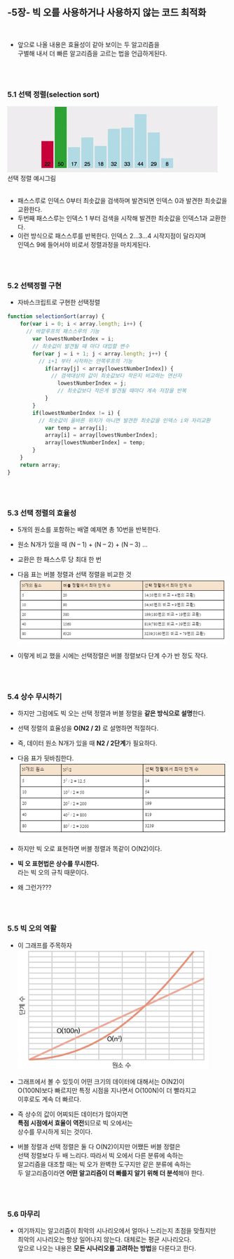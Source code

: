 

## **-5장- 빅 오를 사용하거나 사용하지 않는 코드 최적화** 
<br />

- 앞으로 나올 내용은 효율성이 같아 보이는 두 알고리즘을    
  구별해 내서 더 빠른 알고리즘을 고르는 법을 언급하게된다.

<br /><br />

### 5.1 선택 정렬(selection sort) <br />   

![선택정렬예시그림](https://github.com/DragooCho/TIL/blob/main/image/selection_sort.gif?raw=true)   
    선택 정렬 예시그림
<br /><br />   

- 패스스루로 인덱스 0부터 최솟값을 검색하며 발견되면 인덱스 0과 발견한 최솟값을 교환한다.
- 두번째 패스스루는 인덱스 1 부터 검색을 시작해 발견한 최솟값을 인덱스1과 교환한다.
- 이런 방식으로 패스스루를 반복한다. 인덱스 2...3...4 시작지점이 달라지며   
  인덱스 9에 들어서야 비로서 정렬과정을 마치게된다.  

<br /><br />  

### 5.2 선택정렬 구현<br />   

- 자바스크립트로 구현한 선택정렬 

```javascript
function selectionSort(array) {
    for(var i = 0; i < array.length; i++) { 
      // 바깥루프의 패스스루의 기능
        var lowestNumberIndex = i; 
        // 최솟값이 발견될 때 마다 대입할 변수
        for(var j = i + 1; j < array.length; j++) { 
          // i+1 부터 시작하는 안쪽루프의 기능
            if(array[j] < array[lowestNumberIndex]) { 
              // 검색대상의 값이 최솟값보다 작은지 비교하는 연산자
                lowestNumberIndex = j; 
                // 최솟값보다 작은게 발견될 때마다 계속 저장을 반복 
            }
        }
        if(lowestNumberIndex != i) { 
          // 최솟값이 올바른 위치가 아니면 발견한 최솟값을 인덱스 i와 자리교환
            var temp = array[i];   
            array[i] = array[lowestNumberIndex];
            array[lowestNumberIndex] = temp;
        }
    }
    return array;
}
```

<br /><br />

### 5.3 선택 정렬의 효율성<br />    

- 5개의 원소를 포함하는 배열 예제면 총 10번을 반복한다.
- 원소 N개가 있을 때 (N – 1) + (N – 2) + (N – 3) …
- 교환은 한 패스스루 당 최대 한 번

- 다음 표는 버블 정렬과 선택 정렬을 비교한 것   
![5-2](https://github.com/DragooCho/TIL/blob/main/image/5-2.png?raw=true)   

- 이렇게 비교 했을 시에는 선택정렬은 버블 정렬보다 단계 수가 반 정도 작다.

<br /><br />

### 5.4 상수 무시하기<br /> 

- 하지만 그럼에도 빅 오는 선택 정렬과 버블 정렬을 **같은 방식으로 설명**한다.
- 선택 정렬의 효율성을 **O(N2 / 2)** 로 설명하면 적절하다.
- 즉, 데이터 원소 N개가 있을 때 **N2 / 2단계**가 필요하다.

- 다음 표가 뒷바침한다.   
![5-3](https://github.com/DragooCho/TIL/blob/main/image/5-3.png?raw=true) 


- 하지만 빅 오로 표현하면 버블 정렬과 똑같이 O(N2)이다.   
- **빅 오 표현법은 상수를 무시한다.**      
  라는 빅 오의 규칙 때문이다.
- 왜 그런가???

<br /><br />

### 5.5 빅 오의 역활 <br />   
- 이 그래프를 주목하자    
![5-28](https://github.com/DragooCho/TIL/blob/main/image/5-28.png?raw=true)

- 그래프에서 볼 수 있듯이 어떤 크기의 데이터에 대해서는 O(N2)이    
  O(100N)보다 빠르지만 특정 시점을 지나면서 O(100N)이 더 빨라지고    
  이후로도 계속 더 빠르다.           
- 즉 상수의 값이 어찌되든 데이터가 많아지면       
  **특점 시점에서 효율이 역전**되므로 빅 오에서는    
  상수를 무시하게 되는 것이다.   

-  버블 정렬과 선택 정렬은 둘 다 O(N2)이지만 어쨌든 버블 정렬은    
  선택 정렬보다 두 배 느리다. 따라서 빅 오에서 다른 분류에 속하는    
  알고리즘을 대조할 때는 빅 오가 완벽한 도구지만 같은 분류에 속하는    
  두 알고리즘이라면 **어떤 알고리즘이 더 빠를지 알기 위해 더 분석**해야 한다.  

<br /><br /> 

### 5.6 마무리 <br /> 

- 여기까지는 알고리즘이 최악의 시나리오에서 얼마나 느리는지 초점을 맞췄지만   
  최악의 시나리오는 항상 일어나지 않는다. 대체로는 평균 시나리오다.    
  앞으로 나오는 내용은 **모든 시나리오를 고려하는 방법**을 다룬다고 한다.   

















